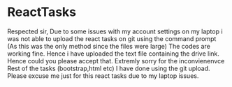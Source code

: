 # ReactTasks
Respected sir,
Due to some issues with my account settings on my laptop i was not able to upload the react tasks on git using the command prompt (As this was the only method since the files were large)
The codes are working fine. Hence i have uploaded the text file containing the drive link. Hence could you please accept that. Extremly sorry for the inconvienenvce
Rest of the tasks (bootstrap,html etc) I have done using the git upload. Please excuse me just for this react tasks due to my laptop issues.
